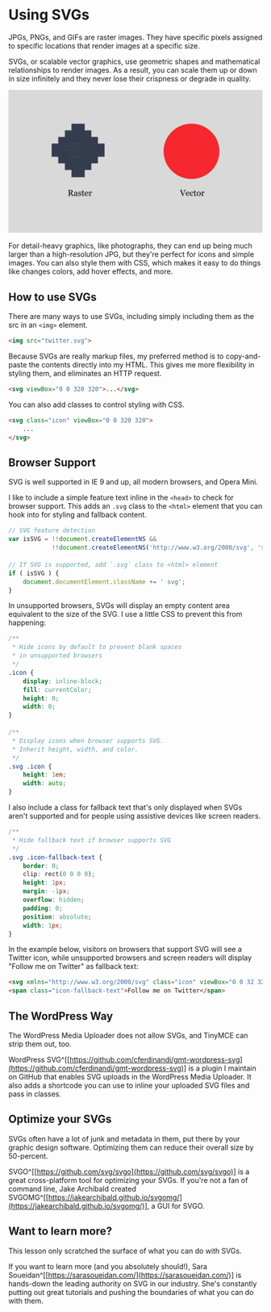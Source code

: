 
# Using SVGs

JPGs, PNGs, and GIFs are raster images. They have specific pixels assigned to specific locations that render images at a specific size.

SVGs, or scalable vector graphics, use geometric shapes and mathematical relationships to render images. As a result, you can scale them up or down in size infinitely and they never lose their crispness or degrade in quality.

![](img/raster-vs-vector.jpg)

For detail-heavy graphics, like photographs, they can end up being much larger than a high-resolution JPG, but they're perfect for icons and simple images. You can also style them with CSS, which makes it easy to do things like changes colors, add hover effects, and more.

## How to use SVGs

There are many ways to use SVGs, including simply including them as the src in an `<img>` element.

```html
<img src="twitter.svg">
```

Because SVGs are really markup files, my preferred method is to copy-and-paste the contents directly into my HTML. This gives me more flexibility in styling them, and eliminates an HTTP request.

```html
<svg viewBox="0 0 320 320">...</svg>
```

You can also add classes to control styling with CSS.

```html
<svg class="icon" viewBox="0 0 320 320">
	...
</svg>
```

## Browser Support

SVG is well supported in IE 9 and up, all modern browsers, and Opera Mini.

I like to include a simple feature text inline in the `<head>` to check for browser support. This adds an `.svg` class to the `<html>` element that you can hook into for styling and fallback content.

```javascript
// SVG feature detection
var isSVG = !!document.createElementNS &&
            !!document.createElementNS('http://www.w3.org/2000/svg', 'svg').createSVGRect;

// If SVG is supported, add `.svg` class to <html> element
if ( isSVG ) {
	document.documentElement.className += ' svg';
}
```

In unsupported browsers, SVGs will display an empty content area equivalent to the size of the SVG. I use a little CSS to prevent this from happening:

```css
/**
 * Hide icons by default to prevent blank spaces
 * in unsupported browsers
 */
.icon {
	display: inline-block;
	fill: currentColor;
	height: 0;
	width: 0;
}

/**
 * Display icons when browser supports SVG.
 * Inherit height, width, and color.
 */
.svg .icon {
	height: 1em;
	width: auto;
}
```

I also include a class for fallback text that's only displayed when SVGs aren't supported and for people using assistive devices like screen readers.

```css
/**
 * Hide fallback text if browser supports SVG
 */
.svg .icon-fallback-text {
	border: 0;
	clip: rect(0 0 0 0);
	height: 1px;
	margin: -1px;
	overflow: hidden;
	padding: 0;
	position: absolute;
	width: 1px;
}
```

In the example below, visitors on browsers that support SVG will see a Twitter icon, while unsupported browsers and screen readers will display "Follow me on Twitter" as fallback text:

```html
<svg xmlns="http://www.w3.org/2000/svg" class="icon" viewBox="0 0 32 32"><path d="M32 6.076c-1.177.522-2.443.875-3.77 1.034 1.354-.813 2.395-2.1 2.886-3.632-1.27.752-2.674 1.3-4.17 1.593C25.75 3.796 24.044 3 22.157 3c-3.627 0-6.566 2.94-6.566 6.565 0 .515.058 1.016.17 1.496-5.456-.275-10.294-2.89-13.532-6.86-.565.97-.89 2.096-.89 3.3 0 2.278 1.16 4.287 2.922 5.465-1.076-.034-2.088-.33-2.974-.82v.082c0 3.18 2.262 5.834 5.265 6.437-.55.15-1.13.23-1.73.23-.422 0-.833-.04-1.234-.118.835 2.608 3.26 4.506 6.133 4.56-2.248 1.76-5.08 2.81-8.155 2.81-.53 0-1.052-.032-1.566-.093 2.904 1.863 6.355 2.95 10.063 2.95 12.076 0 18.68-10.004 18.68-18.68 0-.285-.007-.568-.02-.85C30.006 8.55 31.12 7.394 32 6.077z"/></svg>
<span class="icon-fallback-text">Follow me on Twitter</span>
```

## The WordPress Way

The WordPress Media Uploader does not allow SVGs, and TinyMCE can strip them out, too.

WordPress SVG^[[https://github.com/cferdinandi/gmt-wordpress-svg](https://github.com/cferdinandi/gmt-wordpress-svg)] is a plugin I maintain on GitHub that enables SVG uploads in the WordPress Media Uploader. It also adds a shortcode you can use to inline your uploaded SVG files and pass in classes.

## Optimize your SVGs

SVGs often have a lot of junk and metadata in them, put there by your graphic design software. Optimizing them can reduce their overall size by 50-percent.

SVGO^[[https://github.com/svg/svgo](https://github.com/svg/svgo)] is a great cross-platform tool for optimizing your SVGs. If you're not a fan of command line, Jake Archibald created SVGOMG^[[https://jakearchibald.github.io/svgomg/](https://jakearchibald.github.io/svgomg/)], a GUI for SVGO.

## Want to learn more?

This lesson only scratched the surface of what you can do with SVGs.

If you want to learn more (and you absolutely should!), Sara Soueidan^[[https://sarasoueidan.com/](https://sarasoueidan.com/)] is hands-down the leading authority on SVG in our industry. She's constantly putting out great tutorials and pushing the boundaries of what you can do with them.